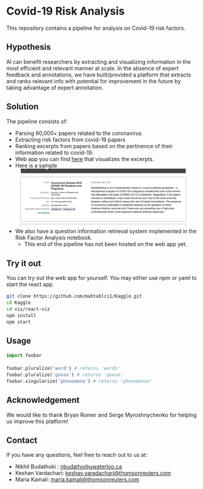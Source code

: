 # Covid-19 Risk Analysis

This repository contains a pipeline for analysis on Covid-19 risk factors. 

## Hypothesis
AI can benefit researchers by extracting and visualizing information in the most efficient and relevant manner at scale. In the absence of expert feedback and annotations, we have built/provided a platform that extracts and ranks relevant info with potential for improvement in the future by taking advantage of expert annotation.

## Solution
The pipeline consists of: 
- Parsing 60,000+ papers related to the coronavirus
- Extracting risk factors from covid-19 papers
- Ranking excerpts from papers based on the pertinence of their information related to covid-19. 
- Web app you can find [here](www.no_link.com) that visualizes the excerpts. 
- Here is a sample <img src="platform_sample.png">
- We also have a question information retrieval system implemented in the Risk Factor Analysis notebook.
	- This end of the pipeline has not been hosted on the web app yet.

## Try it out

You can try out the web app for yourself. You may either use npm or yaml to start the react app.
```bash
git clone https://github.com/mahtablci1/Kaggle.git
cd Kaggle
cd viz/react-viz
npm install
npm start
```

## Usage

```python
import foobar

foobar.pluralize('word') # returns 'words'
foobar.pluralize('goose') # returns 'geese'
foobar.singularize('phenomena') # returns 'phenomenon'
```

## Acknowledgement
We would like to thank Bryan Romer and Serge Myroshnychenko for helping us improve this platform!

## Contact
If you have any questions, feel free to reach out to us at:
- Nikhil Budathoki : nbudatho@uwaterloo.ca
- Keshan Vardachari: keshav.varadachari@thomsonreuters.com
- Maria Kamali: maria.kamali@thomsonreuters.com
